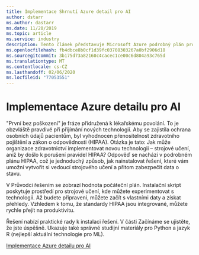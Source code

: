 ```yaml
---
title: Implementace Shrnutí Azure detail pro AI
author: dstarr
ms.author: dastarr
ms.date: 11/20/2019
ms.topic: article
ms.service: industry
description: Tento článek představuje Microsoft Azure podrobný plán pro AI.
ms.openlocfilehash: fb4dbce8b0cf1d39fc03708303267a0bf2906d18
ms.sourcegitcommit: 3b175d73a82160c4cacec1ce00c6d804a93c765d
ms.translationtype: MT
ms.contentlocale: cs-CZ
ms.lasthandoff: 02/06/2020
ms.locfileid: "77053551"
---
```

# <a name="implementing-the-azure-blueprint-for-ai"></a>Implementace Azure detailu pro AI

"První bez poškození" je fráze přidružená k lékařskému povolání. To je obzvláště pravdivé při přijímání nových technologií. Aby se zajistila ochrana osobních údajů pacientům, byl vyhodnocen přenositelnost zdravotního pojištění a zákon o odpovědnosti (HIPAA). Otázka je tato: Jak může organizace zdravotnictví implementovat novou technologii – strojové učení, aniž by došlo k porušení pravidel HIPAA? Odpověď se nachází v podrobném plánu HIPAA, což je jednoduchý způsob, jak nainstalovat řešení, které vám umožní vytvořit si vedoucí strojového učení a přitom zabezpečit data o stavu.

V Průvodci řešením se zobrazí hodnota počáteční plán. Instalační skript poskytuje prostředí pro strojové učení, kde můžete experimentovat s technologií. Až budete připraveni, můžete začít s vlastními daty a získat přehledy. Vzhledem k tomu, že standardy HIPAA jsou integrované, můžete rychle přejít na produktivitu.

Řešení nabízí praktické rady k instalaci řešení. V části Začínáme se ujistěte, že jste úspěšně. Ukazuje také správné studijní materiály pro Python a jazyk R (nejlepší aktuální technologie pro ML).

[Implementace Azure detailu pro AI](/azure/industry/health/sg-healthcare-ai-blueprint?WT.mc_id=health-docs-dastarr)
